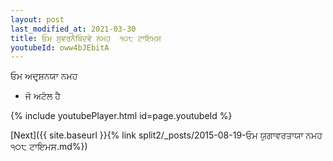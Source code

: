 ```yaml
---
layout: post
last_modified_at: 2021-03-30
title: ਓਮ ਸੁਵਰਨੈਬਿੰਦਵੇ ਨਮਹ  ੧੦੮ ਟਾਇਮਸ
youtubeId: oww4bJEbitA
---
```

 
 
 ਓਮ ਅਦਰ੍ਸ਼ਨਯਾ ਨਮਹ  
 
 -  ਜੋ ਅਟੱਲ ਹੈ 
 
  
 
  
 
 
 
 
 
 


{% include youtubePlayer.html id=page.youtubeId %}
 
[Next]({{ site.baseurl }}{% link  split2/_posts/2015-08-19-ਓਮ ਯੁਗਾਵਰਤਾਯਾ ਨਮਹ ੧੦੮ ਟਾਇਮਸ.md%})
 
